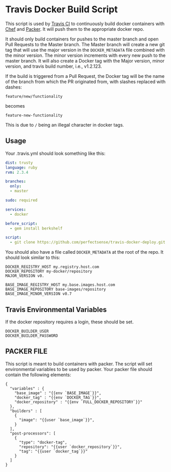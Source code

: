 # Travis Docker Build Script

This script is used by [Travis CI](https://travis-ci.com/) to continuously build docker containers with [Chef](https://www.chef.io/) and [Packer](https://www.packer.io/).  It will push them to the appropriate docker repo.

It should only build containers for pushes to the master branch and open Pull Requests to the Master branch.  The Master branch will create a new git tag that will use the major version in the `DOCKER_METADATA` file combined with the minor version.  The minor version increments with every new push to the master branch.  It will also create a Docker tag with the Major version, minor version, and travis build number, i.e., v1.2.123.

If the build is triggered from a Pull Request, the Docker tag will be the name of the branch from which the PR originated from, with slashes replaced with dashes:
```
feature/new/functionality
```
becomes
```
feature-new-functionality
```
This is due to `/` being an illegal character in docker tags.

## Usage

Your .travis.yml should look something like this:

```yaml
dist: trusty
language: ruby
rvm: 2.3.4

branches:
  only:
  - master

sudo: required

services:
  - docker

before_script:
  - gem install berkshelf

script:
  - git clone https://github.com/perfectsense/travis-docker-deploy.git && travis-docker-deploy/docker-deploy.sh
```

You should also have a file called `DOCKER_METADATA` at the root of the repo.  It should look similar to this:
```
DOCKER_REGISTRY_HOST my.registry.host.com
DOCKER_REPOSITORY my-docker/repository
MAJOR_VERSION v0.

BASE_IMAGE_REGISTRY_HOST my.base.images.host.com
BASE_IMAGE_REPOSITORY base-images/repository
BASE_IMAGE_MINOR_VERSION v0.7
```

## Travis Environmental Variables

If the docker repository requires a login, these should be set.
```
DOCKER_BUILDER_USER
DOCKER_BUILDER_PASSWORD
```

## PACKER FILE

This script is meant to build containers with packer. The script will set environmental variables to be used by packer.  Your packer file should contain the following elements:
```
{
  "variables" : {
    "base_image" : "{{env `BASE_IMAGE`}}",
    "docker_tag" : "{{env `DOCKER_TAG`}}",
    "docker_repository" : "{{env `FULL_DOCKER_REPOSITORY`}}"
  },
  "builders" : [
    {
      "image": "{{user `base_image`}}",
    }
  ],
  "post-processors": [
    {
      "type": "docker-tag",
      "repository": "{{user `docker_repository`}}",
      "tag": "{{user `docker_tag`}}"
    }
  ]
}
```

